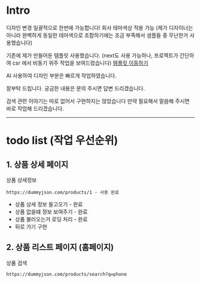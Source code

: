 

# Intro

디자인 변경 일괄적으로 한번에 가능합니다! 회사 태마색상 적용 가능
(제가 디자이너는 아니라 완벽하게 동일한 테마색으로 조합하기에는 조금 부족해서 샘플들 중 무난한거 사용했습니다)


기존에 제가 만들어둔 템플릿 사용했습니다. (next도 사용 가능하나, 프로젝트가 간단하여 csr 에서 비동기 위주 작업을 보여드렸습니다)
[템플릿 이동하기](./README.ko.md)

AI 사용하여 디자인 부분은 빠르게 작업하였습니다.

잘부탁 드립니다. 궁금한 내용은 문의 주시면 답변 드리겠습니다.



검색 관련 이야기는 따로 없어서 구현하지는 않았습니다
만약 필요해서 말씀해 주시면 바로 작업해 드리겠습니다. 


---
# todo list (작업 우선순위)




## 1. 상품 상세 페이지
상품 상세정보
```
https://dummyjson.com/products/1 - 사용 완료 
```

- 상품 상세 정보 들고오기 - 완료 
- 상품 없을떄 정보 보여주기 - 완료 
- 상품 불러오는거 로딩 처리  - 완료 
- 뒤로 가기 구현 


## 2. 상품 리스트 페이지 (홈페이지)

상품 검색
```
https://dummyjson.com/products/search?q=phone
```



